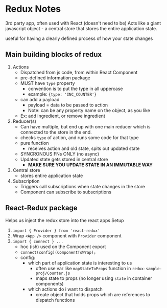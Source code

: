 # Redux Notes

3rd party app, often used with React (doesn't need to be)
Acts like a giant javascript object - a central store that stores the entire application state.

useful for having a clearly defined process of how your state changes

## Main building blocks of redux
1. Actions
    - Dispatched from js code, from within React Component
    - pre-defined information package 
    - MUST have `type` property
        - convention is to put the type in all uppercase
        - example: `{type: 'INC_COUNTER'}`
    - can add a payload
        - payload = data to be passed to action
        - Note: can be any property name on the object, as you like
    - Ex: add ingredient, or remove ingredient
2. Reducer(s)
    - Can have multiple, but end up with one main reducer which is connected to the store in the end.
    - checks `type` of action, and runs some code for that type
    - pure function
        - receives action and old state, spits out updated state
    - SYNCRONOUS FNs ONLY (no async)
    - Updated state gets stored in central store
        - **MAKE SURE YOU UPDATE STATE IN AN IMMUTABLE WAY**
3. Central store
    - stores entire application state
4. Subscription
    - Triggers call subscriptions when state changes in the store
    - Component can subscribe to subscriptions

## React-Redux package
Helps us inject the redux store into the react apps
Setup
1. `import { Provider } from 'react-redux'`
2. Wrap `<App />` component with `Provider` component
3. `import { connect } ...`
    - hoc (ish) used on the Component export
    - `connect(config)(ComponentToWrap);`
    - config:
        - which part of application state is interesting to us
            - often use var like `mapStateToProps` function in `redux-sample-proj/Counter.js`
            - maps state to props (no longer using `state` in container components)
        - which actions do i want to dispatch
            - create object that holds props which are references to dispatch functions